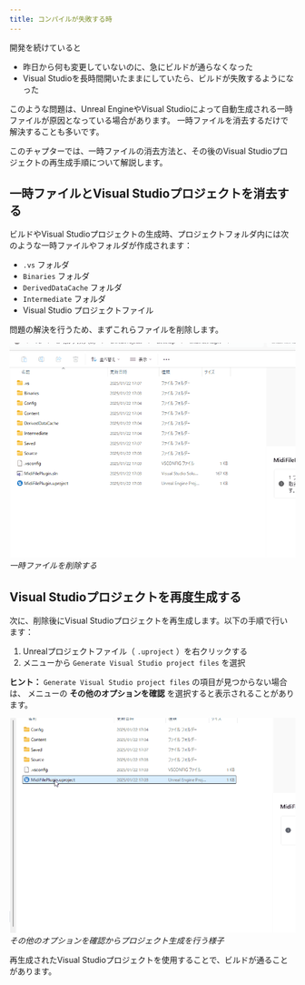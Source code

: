 ```yaml
---
title: コンパイルが失敗する時
---
```


開発を続けていると

* 昨日から何も変更していないのに、急にビルドが通らなくなった
* Visual Studioを長時間開いたままにしていたら、ビルドが失敗するようになった

このような問題は、Unreal EngineやVisual Studioによって自動生成される一時ファイルが原因となっている場合があります。
一時ファイルを消去するだけで解決することも多いです。

このチャプターでは、一時ファイルの消去方法と、その後のVisual Studioプロジェクトの再生成手順について解説します。

## 一時ファイルとVisual Studioプロジェクトを消去する

ビルドやVisual Studioプロジェクトの生成時、プロジェクトフォルダ内には次のような一時ファイルやフォルダが作成されます：

* `.vs` フォルダ
* `Binaries` フォルダ
* `DerivedDataCache` フォルダ
* `Intermediate` フォルダ
* Visual Studio プロジェクトファイル

問題の解決を行うため、まずこれらファイルを削除します。

![一時ファイルを削除する](images/02/01.gif)
*一時ファイルを削除する*

## Visual Studioプロジェクトを再度生成する

次に、削除後にVisual Studioプロジェクトを再生成します。以下の手順で行います：

1. Unrealプロジェクトファイル（ `.uproject` ）を右クリックする
2. メニューから `Generate Visual Studio project files` を選択

**ヒント：** `Generate Visual Studio project files` の項目が見つからない場合は、
メニューの **その他のオプションを確認** を選択すると表示されることがあります。

![その他のオプションを確認からプロジェクト生成を行う様子](images/02/02.gif)
*その他のオプションを確認からプロジェクト生成を行う様子*

再生成されたVisual Studioプロジェクトを使用することで、ビルドが通ることがあります。
